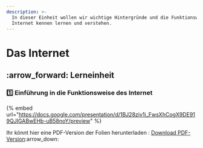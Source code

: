 ```yaml
---
description: >-
  In dieser Einheit wollen wir wichtige Hintergründe und die Funktionsweise des
  Internet kennen lernen und verstehen.
---
```


# Das Internet

## :arrow\_forward: Lerneinheit

### :one: Einführung in die Funktionsweise des Internet

{% embed url="https://docs.google.com/presentation/d/1BJ28ziv1j_FwsXhCogX9DE919QJIGABwEHb-uB58noY/preview" %}

Ihr könnt hier eine PDF-Version der Folien herunterladen : [Download PDF-Version](https://docs.google.com/presentation/d/1BJ28ziv1j\_FwsXhCogX9DE919QJIGABwEHb-uB58noY/export/pdf):arrow\_down:&#x20;
